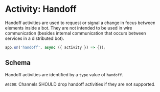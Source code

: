 # Activity: Handoff

Handoff activities are used to request or signal a change in focus between elements inside a bot. They are not intended to be used in wire communication (besides internal communication that occurs between services in a distributed bot).

<!-- langtabs-start -->
```typescript
app.on('handoff', async ({ activity }) => {});
```
<!-- langtabs-end -->

## Schema

Handoff activities are identified by a `type` value of `handoff`.

`A6200`: Channels SHOULD drop handoff activities if they are not supported.
